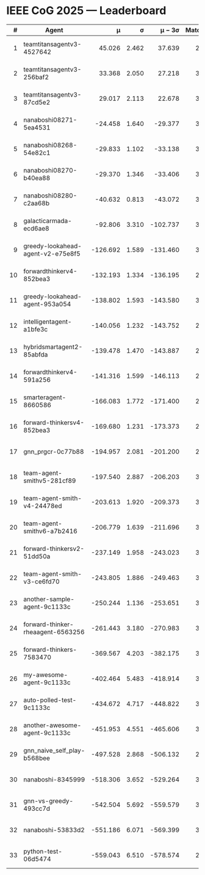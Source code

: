# IEEE CoG 2025 — Leaderboard

| # | Agent | μ | σ | μ − 3σ | Matches | Updated |
|---:|---|---:|---:|---:|---:|---|
| 1 | teamtitansagentv3-4527642 | 45.026 | 2.462 | 37.639 | 2796 | 2025-09-01 18:51 |
| 2 | teamtitansagentv3-256baf2 | 33.368 | 2.050 | 27.218 | 3294 | 2025-09-01 18:51 |
| 3 | teamtitansagentv3-87cd5e2 | 29.017 | 2.113 | 22.678 | 3178 | 2025-09-01 18:51 |
| 4 | nanaboshi08271-5ea4531 | -24.458 | 1.640 | -29.377 | 3260 | 2025-09-01 18:51 |
| 5 | nanaboshi08268-54e82c1 | -29.833 | 1.102 | -33.138 | 3500 | 2025-09-01 18:51 |
| 6 | nanaboshi08270-b40ea88 | -29.370 | 1.346 | -33.406 | 3540 | 2025-09-01 18:51 |
| 7 | nanaboshi08280-c2aa68b | -40.632 | 0.813 | -43.072 | 3620 | 2025-09-01 18:51 |
| 8 | galacticarmada-ecd6ae8 | -92.806 | 3.310 | -102.737 | 3200 | 2025-09-01 18:51 |
| 9 | greedy-lookahead-agent-v2-e75e8f5 | -126.692 | 1.589 | -131.460 | 3608 | 2025-09-01 18:51 |
| 10 | forwardthinkerv4-852bea3 | -132.193 | 1.334 | -136.195 | 2726 | 2025-09-01 18:51 |
| 11 | greedy-lookahead-agent-953a054 | -138.802 | 1.593 | -143.580 | 3608 | 2025-09-01 18:51 |
| 12 | intelligentagent-a1bfe3c | -140.056 | 1.232 | -143.752 | 2972 | 2025-09-01 18:51 |
| 13 | hybridsmartagent2-85abfda | -139.478 | 1.470 | -143.887 | 2702 | 2025-09-01 18:51 |
| 14 | forwardthinkerv4-591a256 | -141.316 | 1.599 | -146.113 | 2636 | 2025-09-01 18:51 |
| 15 | smarteragent-8660586 | -166.083 | 1.772 | -171.400 | 2683 | 2025-09-01 18:51 |
| 16 | forward-thinkersv4-852bea3 | -169.680 | 1.231 | -173.373 | 2643 | 2025-09-01 18:51 |
| 17 | gnn_prgcr-0c77b88 | -194.957 | 2.081 | -201.200 | 2700 | 2025-09-01 18:51 |
| 18 | team-agent-smithv5-281cf89 | -197.540 | 2.887 | -206.203 | 3260 | 2025-09-01 18:51 |
| 19 | team-agent-smith-v4-24478ed | -203.613 | 1.920 | -209.373 | 3600 | 2025-09-01 18:51 |
| 20 | team-agent-smithv6-a7b2416 | -206.779 | 1.639 | -211.696 | 3600 | 2025-09-01 18:51 |
| 21 | forward-thinkersv2-51dd50a | -237.149 | 1.958 | -243.023 | 3034 | 2025-09-01 18:51 |
| 22 | team-agent-smith-v3-ce6fd70 | -243.805 | 1.886 | -249.463 | 3200 | 2025-09-01 18:51 |
| 23 | another-sample-agent-9c1133c | -250.244 | 1.136 | -253.651 | 3440 | 2025-09-01 18:51 |
| 24 | forward-thinker-rheaagent-6563256 | -261.443 | 3.180 | -270.983 | 3594 | 2025-09-01 18:51 |
| 25 | forward-thinkers-7583470 | -369.567 | 4.203 | -382.175 | 3300 | 2025-09-01 18:51 |
| 26 | my-awesome-agent-9c1133c | -402.464 | 5.483 | -418.914 | 3500 | 2025-09-01 18:51 |
| 27 | auto-polled-test-9c1133c | -434.672 | 4.717 | -448.822 | 3500 | 2025-09-01 18:51 |
| 28 | another-awesome-agent-9c1133c | -451.953 | 4.551 | -465.606 | 3340 | 2025-09-01 18:51 |
| 29 | gnn_naive_self_play-b568bee | -497.528 | 2.868 | -506.132 | 2120 | 2025-09-01 18:51 |
| 30 | nanaboshi-8345999 | -518.306 | 3.652 | -529.264 | 3080 | 2025-09-01 18:51 |
| 31 | gnn-vs-greedy-493cc7d | -542.504 | 5.692 | -559.579 | 3020 | 2025-09-01 18:51 |
| 32 | nanaboshi-53833d2 | -551.186 | 6.071 | -569.399 | 3100 | 2025-09-01 18:51 |
| 33 | python-test-06d5474 | -559.043 | 6.510 | -578.574 | 2600 | 2025-09-01 18:51 |
